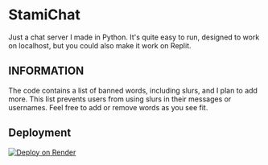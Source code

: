 # StamiChat
Just a chat server I made in Python. It's quite easy to run, designed to work on localhost, but you could also make it work on Replit.

## INFORMATION
The code contains a list of banned words, including slurs, and I plan to add more. This list prevents users from using slurs in their messages or usernames. Feel free to add or remove words as you see fit.

## Deployment
[![Deploy on Render](https://render.com/deploy-to-render/button.svg)](https://dashboard.render.com/deploy?repo=github.com/Adamdoesdumbcode/StamiChat)

